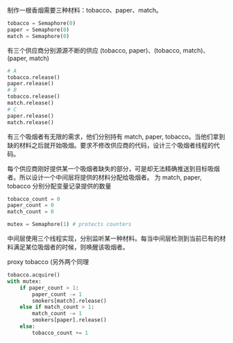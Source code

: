 制作一根香烟需要三种材料：tobacco、paper、match。
```python
tobacco = Semaphore(0)
paper = Semaphore(0)
match = Semaphore(0)
```

有三个供应商分别源源不断的供应 (tobacco, paper)、(tobacco, match)、(paper, match)

```python
# A
tobacco.release()
paper.release()
# B
tobacco.release()
match.release()
# C
paper.release()
match.release()
```

有三个吸烟者有无限的需求，他们分别持有 match, paper, tobacco。当他们拿到缺的材料之后就开始吸烟。要求不修改供应商的代码，设计三个吸烟者线程的代码。

每个供应商刚好提供某一个吸烟者缺失的部分，可是却无法精确推送到目标吸烟者。所以设计一个中间层将提供的材料分配给吸烟者。
为 match, paper, tobacco 分别分配变量记录提供的数量
```python
tobacco_count = 0
paper_count = 0
match_count = 0

mutex = Semaphore(1) # protects counters
```

中间层使用三个线程实现，分别监听某一种材料。每当中间层检测到当前已有的材料满足某位吸烟者的时候，则唤醒该吸烟者。

proxy tobacco (另外两个同理
```python
tobacco.acquire()
with mutex:
    if paper_count > 1:
        paper_count -= 1
        smokers[match].release()
    else if match_count > 1:
        match_count -= 1
        smokers[paper].release()
    else:
        tobacco_count += 1
```
